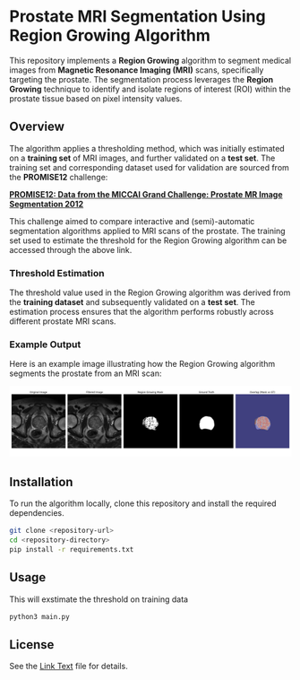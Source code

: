 # Prostate MRI Segmentation Using Region Growing Algorithm

This repository implements a **Region Growing** algorithm to segment medical images from **Magnetic Resonance Imaging (MRI)** scans, specifically targeting the prostate. The segmentation process leverages the **Region Growing** technique to identify and isolate regions of interest (ROI) within the prostate tissue based on pixel intensity values.

## Overview

The algorithm applies a thresholding method, which was initially estimated on a **training set** of MRI images, and further validated on a **test set**. The training set and corresponding dataset used for validation are sourced from the **PROMISE12** challenge:

**[PROMISE12: Data from the MICCAI Grand Challenge: Prostate MR Image Segmentation 2012](https://promise12.grand-challenge.org/)**

This challenge aimed to compare interactive and (semi)-automatic segmentation algorithms applied to MRI scans of the prostate. The training set used to estimate the threshold for the Region Growing algorithm can be accessed through the above link.

### Threshold Estimation

The threshold value used in the Region Growing algorithm was derived from the **training dataset** and subsequently validated on a **test set**. The estimation process ensures that the algorithm performs robustly across different prostate MRI scans.

### Example Output

Here is an example image illustrating how the Region Growing algorithm segments the prostate from an MRI scan:

![Algorithm Example](inspection_results.png)

## Installation

To run the algorithm locally, clone this repository and install the required dependencies.

```bash
git clone <repository-url>
cd <repository-directory>
pip install -r requirements.txt
```

## Usage

This will exstimate the threshold on training data

```python
python3 main.py
```

## License

See the [Link Text](LICENSE.TXT) file for details.